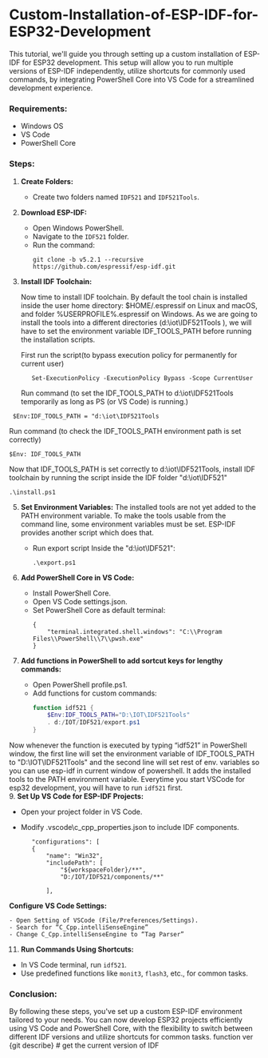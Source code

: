 # Custom-Installation-of-ESP-IDF-for-ESP32-Development
This tutorial, we'll guide you through setting up a custom installation of ESP-IDF for ESP32 development. This setup will allow you to run multiple versions of ESP-IDF independently, utilize shortcuts for commonly used commands, by integrating PowerShell Core into VS Code for a streamlined development experience.
### Requirements:
- Windows OS
- VS Code
- PowerShell Core

### Steps:

1. **Create Folders:**
   - Create two folders named `IDF521` and `IDF521Tools`.

2. **Download ESP-IDF:**
   - Open Windows PowerShell.
   - Navigate to the `IDF521` folder.
   - Run the command:
     ```
     git clone -b v5.2.1 --recursive https://github.com/espressif/esp-idf.git
     ```
     
3. **Install IDF Toolchain:**
  
     	 
   Now time to install IDF toolchain. By default the tool chain is installed inside the user home directory: $HOME/.espressif on Linux and ‎macOS, and folder %USERPROFILE%\.espressif on       Windows. ‎As we are going to install the tools into a different directories (d:\iot\IDF521Tools ‎), we will have to set the environment variable IDF_TOOLS_PATH before running the            ‎installation scripts.

   First run the script(to bypass execution policy for permanently for current user)
     ```
     	Set-ExecutionPolicy -ExecutionPolicy Bypass -Scope CurrentUser
      ```
	 Run command (to set the IDF_TOOLS_PATH to d:\iot\IDF521Tools temporarily as long as ‎PS (or VS Code) is running.)
```
 $Env:IDF_TOOLS_PATH = "d:\iot\IDF521Tools
```
	
 Run command (to check the IDF_TOOLS_PATH environment path is set correctly)
 
```
$Env: IDF_TOOLS_PATH
```
 
Now that IDF_TOOLS_PATH is set correctly to d:\iot\IDF521Tools,  install IDF toolchain by running the ‎script inside the IDF folder "d:\iot\IDF521"

```
.\install.ps1 
```
5. **Set Environment Variables:**
The installed tools are not yet added to the PATH environment variable. To make the tools usable from the command line, some environment variables must be set. ESP-IDF provides another script which does that.
   - Run export script Inside the "d:\iot\IDF521":
     ```
     .\export.ps1
     ```

7. **Add PowerShell Core in VS Code:**
   - Install PowerShell Core.
   - Open VS Code settings.json.
   - Set PowerShell Core as default terminal:
     ```
     {
         "terminal.integrated.shell.windows": "C:\\Program Files\\PowerShell\\7\\pwsh.exe"
     }
     ```

8. **Add functions in PowerShell to add sortcut keys for lengthy commands:**
   - Open PowerShell profile.ps1.
   - Add functions for custom commands:
     ```powershell
     function idf521 {
         $Env:IDF_TOOLS_PATH="D:\IOT\IDF521Tools"
         . d:/IOT/IDF521/export.ps1
     }
     ```
Now whenever the function is executed by typing “idf521” in PowerShell window,  the first line will set the environment variable of IDF_TOOLS_PATH to "D:\IOT\IDF521Tools" and the second line will set rest of env. variables so you can use esp-idf in current window of powershell. It adds the installed tools to the PATH environment variable.
Everytime you start VSCode for esp32 development, you will have to run ```idf521``` first.  
9. **Set Up VS Code for ESP-IDF Projects:**
   - Open your project folder in VS Code.
   - Modify .vscode\c_cpp_properties.json to include IDF components.
   
 
     	    "configurations": [
	        {
	            "name": "Win32",
	            "includePath": [
	                "${workspaceFolder}/**",
	                "D:/IOT/IDF521/components/**"
	               
	            ],



**Configure VS Code Settings:**

	- Open Setting of VSCode (File/Preferences/Settings).
	- Search for “C_Cpp.intelliSenseEngine”
	- Change C_Cpp.intelliSenseEngine to “Tag Parser”


11. **Run Commands Using Shortcuts:**
   - In VS Code terminal, run `idf521`.
   - Use predefined functions like `monit3`, `flash3`, etc., for common tasks.

### Conclusion:
By following these steps, you've set up a custom ESP-IDF environment tailored to your needs. You can now develop ESP32 projects efficiently using VS Code and PowerShell Core, with the flexibility to switch between different IDF versions and utilize shortcuts for common tasks.
function ver {git describe} # get the current version of IDF
